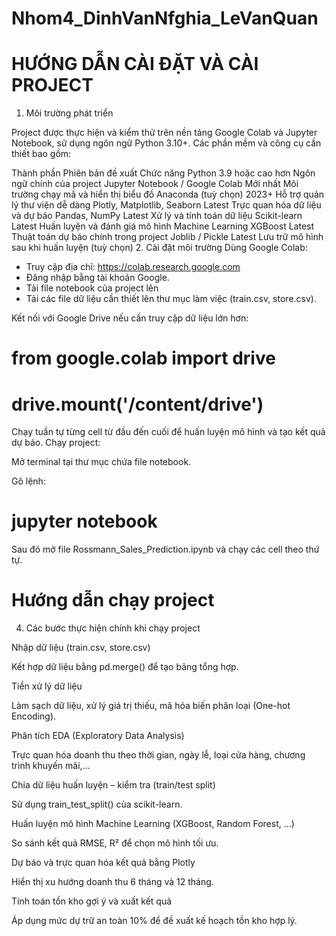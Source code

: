 # Nhom4_DinhVanNfghia_LeVanQuan
# HƯỚNG DẪN CÀI ĐẶT VÀ CÀI PROJECT
1. Môi trường phát triển

Project được thực hiện và kiểm thử trên nền tảng Google Colab và Jupyter Notebook, sử dụng ngôn ngữ Python 3.10+.
Các phần mềm và công cụ cần thiết bao gồm:

Thành phần	Phiên bản đề xuất	Chức năng
Python	3.9 hoặc cao hơn	Ngôn ngữ chính của project
Jupyter Notebook / Google Colab	Mới nhất	Môi trường chạy mã và hiển thị biểu đồ
Anaconda (tuỳ chọn)	2023+	Hỗ trợ quản lý thư viện dễ dàng
Plotly, Matplotlib, Seaborn	Latest	Trực quan hóa dữ liệu và dự báo
Pandas, NumPy	Latest	Xử lý và tính toán dữ liệu
Scikit-learn	Latest	Huấn luyện và đánh giá mô hình Machine Learning
XGBoost	Latest	Thuật toán dự báo chính trong project
Joblib / Pickle	Latest	Lưu trữ mô hình sau khi huấn luyện (tuỳ chọn)
2. Cài đặt môi trường
Dùng Google Colab:
- Truy cập địa chỉ: https://colab.research.google.com
- Đăng nhập bằng tài khoản Google.
- Tải file notebook của project lên 
- Tải các file dữ liệu cần thiết lên thư mục làm việc (train.csv, store.csv).

Kết nối với Google Drive nếu cần truy cập dữ liệu lớn hơn:

# from google.colab import drive
# drive.mount('/content/drive')


Chạy tuần tự từng cell từ đầu đến cuối để huấn luyện mô hình và tạo kết quả dự báo.
Chạy project:

Mở terminal tại thư mục chứa file notebook.

Gõ lệnh:

# jupyter notebook

Sau đó mở file Rossmann_Sales_Prediction.ipynb và chạy các cell theo thứ tự.
# Hướng dẫn chạy project

4. Các bước thực hiện chính khi chạy project

Nhập dữ liệu (train.csv, store.csv)

Kết hợp dữ liệu bằng pd.merge() để tạo bảng tổng hợp.

Tiền xử lý dữ liệu

Làm sạch dữ liệu, xử lý giá trị thiếu, mã hóa biến phân loại (One-hot Encoding).

Phân tích EDA (Exploratory Data Analysis)

Trực quan hóa doanh thu theo thời gian, ngày lễ, loại cửa hàng, chương trình khuyến mãi,…

Chia dữ liệu huấn luyện – kiểm tra (train/test split)

Sử dụng train_test_split() của scikit-learn.

Huấn luyện mô hình Machine Learning (XGBoost, Random Forest, …)

So sánh kết quả RMSE, R² để chọn mô hình tối ưu.

Dự báo và trực quan hóa kết quả bằng Plotly

Hiển thị xu hướng doanh thu 6 tháng và 12 tháng.

Tính toán tồn kho gợi ý và xuất kết quả

Áp dụng mức dự trữ an toàn 10% để đề xuất kế hoạch tồn kho hợp lý.

